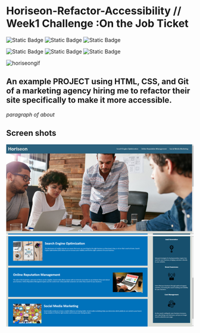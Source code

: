 
# Horiseon-Refactor-Accessibility // Week1 Challenge :On the Job Ticket


![Static Badge](https://img.shields.io/badge/HTML5-red?style=for-the-badge&logo=HTML5&labelColor=black)  ![Static Badge](https://img.shields.io/badge/CSS3-black?style=for-the-badge&logo=CSS3&logoColor=blue&labelColor=black&color=blue) ![Static Badge](https://img.shields.io/badge/Github-black?style=for-the-badge&logo=github&labelColor=blue) 


![Static Badge](https://img.shields.io/badge/world-black?style=flat-square&label=hello&labelColor=black&color=blue)
![Static Badge](https://img.shields.io/badge/week1-blue)
![Static Badge](https://img.shields.io/badge/Challenge1-red)



  
![horiseongif](https://github.com/sbanati/Horiseon-Refactor-Accessibility/assets/149754544/014dca29-e09e-4851-b1b2-dbde17135610)





## An example PROJECT using  HTML, CSS, and Git of a marketing agency hiring me to refactor their site specifically to make it more accessible. 

*paragraph of about*






## Screen shots 
<img src="screenshot-1.PNG.jpg">
<img src="screenshot-2.PNG.png">





